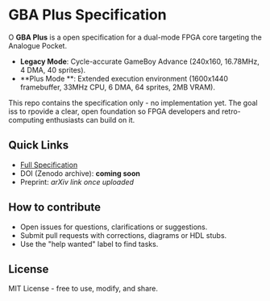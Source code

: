 # GBA Plus Specification
O
**GBA Plus** is a open specification for a dual-mode FPGA core targeting the Analogue Pocket.

- **Legacy Mode**: Cycle-accurate GameBoy Advance (240x160, 16.78MHz, 4 DMA, 40 sprites).
- **Plus Mode **: Extended execution environment (1600x1440 framebuffer, 33MHz CPU, 6 DMA, 64 sprites, 2MB VRAM).

This repo contains the specification only - no implementation yet. The goal iss to rpovide a clear, open foundation so FPGA developers and retro-computing enthusiasts can build on it.

## Quick Links
- [Full Specification](GBAPlus_Spec.md)
- DOI (Zenodo archive): **coming soon**
- Preprint: *arXiv link once uploaded*

## How to contribute
- Open issues for questions, clarifications or suggestions.
- Submit pull requests with corrections, diagrams or HDL stubs.
- Use the "help wanted" label to find tasks.

## License
MIT License - free to use, modify, and share.
